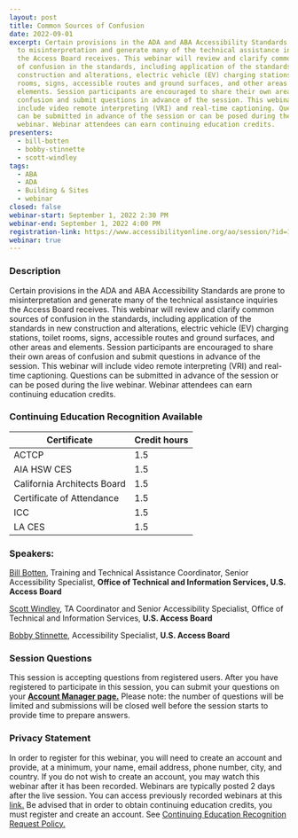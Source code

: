 ```yaml
---
layout: post
title: Common Sources of Confusion
date: 2022-09-01
excerpt: Certain provisions in the ADA and ABA Accessibility Standards are prone
  to misinterpretation and generate many of the technical assistance inquiries
  the Access Board receives. This webinar will review and clarify common sources
  of confusion in the standards, including application of the standards in new
  construction and alterations, electric vehicle (EV) charging stations, toilet
  rooms, signs, accessible routes and ground surfaces, and other areas and
  elements. Session participants are encouraged to share their own areas of
  confusion and submit questions in advance of the session. This webinar will
  include video remote interpreting (VRI) and real-time captioning. Questions
  can be submitted in advance of the session or can be posed during the live
  webinar. Webinar attendees can earn continuing education credits.
presenters:
  - bill-botten
  - bobby-stinnette
  - scott-windley
tags:
  - ABA
  - ADA
  - Building & Sites
  - webinar
closed: false
webinar-start: September 1, 2022 2:30 PM
webinar-end: September 1, 2022 4:00 PM
registration-link: https://www.accessibilityonline.org/ao/session/?id=111017
webinar: true
---
```

### Description

Certain provisions in the ADA and ABA Accessibility Standards are prone to misinterpretation and generate many of the technical assistance inquiries the Access Board receives. This webinar will review and clarify common sources of confusion in the standards, including application of the standards in new construction and alterations, electric vehicle (EV) charging stations, toilet rooms, signs, accessible routes and ground surfaces, and other areas and elements. Session participants are encouraged to share their own areas of confusion and submit questions in advance of the session. This webinar will include video remote interpreting (VRI) and real-time captioning. Questions can be submitted in advance of the session or can be posed during the live webinar. Webinar attendees can earn continuing education credits.

### Continuing Education Recognition Available

| **Certificate**             | **Credit hours** |
| --------------------------- | ---------------- |
| ACTCP                       | 1.5              |
| AIA HSW CES                 | 1.5              |
| California Architects Board | 1.5              |
| Certificate of Attendance   | 1.5              |
| ICC                         | 1.5              |
| LA CES                      | 1.5              |

### Speakers:

[Bill Botten](https://www.accessibilityonline.org/speakers/speaker.aspx?id=10008), Training and Technical Assistance Coordinator, Senior Accessibility Specialist, **Office of Technical and Information Services, U.S. Access Board**

[Scott Windley](https://www.accessibilityonline.org/speakers/speaker.aspx?id=10778), TA Coordinator and Senior Accessibility Specialist, Office of Technical and Information Services, **U.S. Access Board**

[Bobby Stinnette](https://www.accessibilityonline.org/speakers/speaker.aspx?id=10811&ret=Common%20Sources%20of%20Confusion), Accessibility Specialist, **U.S. Access Board**

### Session Questions

This session is accepting questions from registered users. After you have registered to participate in this session, you can submit your questions on your **[Account Manager page.](https://www.accessibilityonline.org/ao/accountManager/110952)** Please note: the number of questions will be limited and submissions will be closed well before the session starts to provide time to prepare answers.

### Privacy Statement

In order to register for this webinar, you will need to create an account and provide, at a minimum, your name, email address, phone number, city, and country. If you do not wish to create an account, you may watch this webinar after it has been recorded. Webinars are typically posted 2 days after the live session. You can access previously recorded webinars at this [link.](https://www.accessibilityonline.org/ao/archives/) Be advised that in order to obtain continuing education credits, you must register and create an account. See [Continuing Education Recognition Request Policy.](https://www.accessibilityonline.org/continuing-education/CEUDetails.aspx)
